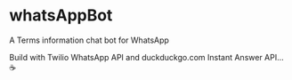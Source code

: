 # whatsAppBot
A Terms information chat bot for WhatsApp

Build with Twilio WhatsApp API and duckduckgo.com Instant Answer API... :coffee: